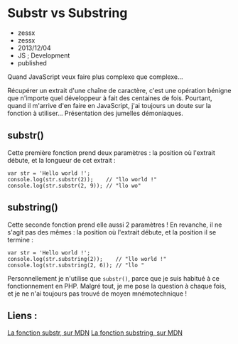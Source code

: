 # Substr vs Substring
- zessx
- zessx
- 2013/12/04
- JS ; Development
- published

Quand JavaScript veux faire plus complexe que complexe...

Récupérer un extrait d'une chaîne de caractère, c'est une opération bénigne que n'importe quel développeur à fait des centaines de fois. Pourtant, quand il m'arrive d'en faire en JavaScript, j'ai toujours un doute sur la fonction à utiliser... Présentation des jumelles démoniaques.

## substr()

Cette première fonction prend deux paramètres : la position où l'extrait débute, et la longueur de cet extrait :

	var str = 'Hello world !';
	console.log(str.substr(2));    // "llo world !"
	console.log(str.substr(2, 9)); // "llo wo"


## substring()

Cette seconde fonction prend elle aussi 2 paramètres ! En revanche, il ne s'agit pas des mêmes : la position où l'extrait débute, et la position il se termine :

	var str = 'Hello world !';
	console.log(str.substring(2));    // "llo world !"
	console.log(str.substring(2, 6)); // "llo "

Personnellement je n'utilise que `substr()`, parce que je suis habitué à ce fonctionnement en PHP. Malgré tout, je me pose la question à chaque fois, et je ne n'ai toujours pas trouvé de moyen mnémotechnique !

## Liens :
[La fonction substr, sur MDN](https://developer.mozilla.org/en-US/docs/Web/JavaScript/Reference/Global_Objects/String/substr)
[La fonction substring, sur MDN](https://developer.mozilla.org/en-US/docs/Web/JavaScript/Reference/Global_Objects/String/substring)